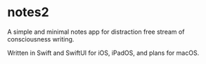 # notes2

A simple and minimal notes app for distraction free stream of consciousness writing.

Written in Swift and SwiftUI for iOS, iPadOS, and plans for macOS.
